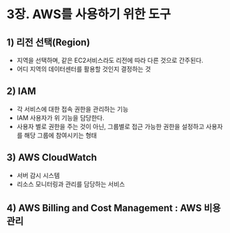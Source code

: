 # 3장. AWS를 사용하기 위한 도구

## 1) 리전 선택(Region)

- 지역을 선택하며, 같은 EC2서비스라도 리전에 따라 다른 것으로 간주된다.
- 어디 지역의 데이터센터를 활용할 것인지 결정하는 것

## 2) IAM

- 각 서비스에 대한 접속 권한을 관리하는 기능
- IAM 사용자가 위 기능을 담당한다.
- 사용자 별로 권한을 주는 것이 아닌, 그룹별로 접근 가능한 권한을 설정하고 사용자를 해당 그룹에 참여시키는 형태

## 3) AWS CloudWatch

- 서버 감시 시스템
- 리소스 모니터링과 관리를 담당하는 서비스

## 4) AWS Billing and Cost Management : AWS 비용 관리
